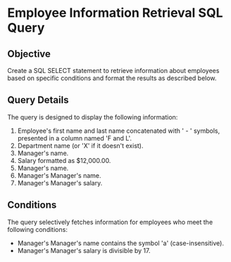 # Employee Information Retrieval SQL Query

## Objective

Create a SQL SELECT statement to retrieve information about employees based on specific conditions and format the
results as described below.

## Query Details

The query is designed to display the following information:

1. Employee's first name and last name concatenated with ' - ' symbols, presented in a column named 'F and L'.
2. Department name (or 'X' if it doesn't exist).
3. Manager's name.
4. Salary formatted as $12,000.00.
5. Manager's name.
6. Manager's Manager's name.
7. Manager's Manager's salary.

## Conditions

The query selectively fetches information for employees who meet the following conditions:

- Manager's Manager's name contains the symbol 'a' (case-insensitive).
- Manager's Manager's salary is divisible by 17.